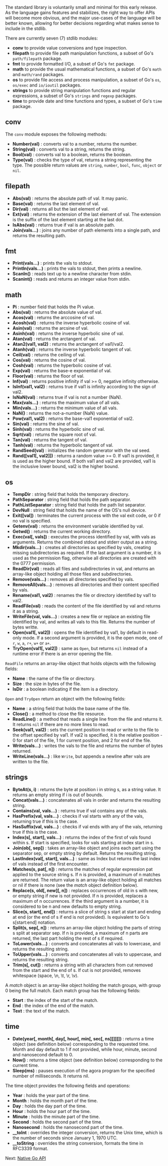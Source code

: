 The standard library is voluntarily small and minimal for this early release. As the language gains features and stabilizes, the right way to offer APIs will become more obvious, and the major use-cases of the language will be better known, allowing for better decisions regarding what makes sense to include in the stdlib.

There are currently seven (7) stdlib modules:

* **conv** to provide value conversions and type inspection.
* **filepath** to provide file path manipulation functions, a subset of Go's `path/filepath` package.
* **fmt** to provide formatted I/O, a subset of Go's `fmt` package.
* **math** to provide the usual mathematical functions, a subset of Go's `math` and `math/rand` packages.
* **os** to provide file access and process manipulation, a subset of Go's `os`, `os/exec` and `io/ioutil` packages.
* **strings** to provide string manipulation functions and regular expressions, a subset of Go's `strings` and `regexp` packages.
* **time** to provide date and time functions and types, a subset of Go's `time` package.

## conv

The `conv` module exposes the following methods:

* **Number(val)** : converts val to a number, returns the number.
* **String(val)** : converts val to a string, returns the string.
* **Bool(val)** : converts val to a boolean, returns the boolean.
* **Type(val)** : checks the type of val, returns a string representing the type. The possible return values are `string`, `number`, `bool`, `func`, `object` or `nil`.

## filepath

* **Abs(val)** : returns the absolute path of val. It may panic.
* **Base(val)** : returns the last element of val.
* **Dir(val)** : returns all but the last element of val.
* **Ext(val)** : returns the extension of the last element of val. The extension is the suffix of the last element starting at the last dot.
* **IsAbs(val)** : returns true if val is an absolute path.
* **Join(vals...)** : joins any number of path elements into a single path, and returns the resulting path.

## fmt

* **Print(vals...)** : prints the vals to stdout.
* **Println(vals...)** : prints the vals to stdout, then prints a newline.
* **Scanln()** : reads text up to a newline character from stdin.
* **Scanint()** : reads and returns an integer value from stdin.

## math

* **Pi** : number field that holds the Pi value.
* **Abs(val)** : returns the absolute value of val.
* **Acos(val)** : returns the arccosine of val.
* **Acosh(val)** : returns the inverse hyperbolic cosine of val.
* **Asin(val)** : returns the arcsine of val.
* **Asinh(val)** : returns the inverse hyperbolic sine of val.
* **Atan(val)** : returns the arctangent of val.
* **Atan2(val1, val2)** : returns the arctangent of val1/val2.
* **Atanh(val)** : returns the inverse hyperbolic tangent of val.
* **Ceil(val)** : returns the ceiling of val.
* **Cos(val)** : returns the cosine of val.
* **Cosh(val)** : returns the hyperbolic cosine of val.
* **Exp(val)** : returns the base-e exponential of val.
* **Floor(val)** : returns the floor of val.
* **Inf(val)** : returns positive infinity if val >= 0, negative infinity otherwise.
* **IsInf(val1, val2)** : returns true if val1 is infinity according to the sign of val2.
* **IsNaN(val)** : returns true if val is not a number (NaN).
* **Max(vals...)** : returns the maximum value of all vals.
* **Min(vals...)** : returns the minimum value of all vals.
* **NaN()** : returns the not-a-number (NaN) value.
* **Pow(val1, val2)** : returns the base-val1 exponential of val2.
* **Sin(val)** : returns the sine of val.
* **Sinh(val)** : returns the hyperbolic sine of val.
* **Sqrt(val)** : returns the square root of val.
* **Tan(val)** : returns the tangent of val.
* **Tanh(val)** : returns the hyperbolic tangent of val.
* **RandSeed(val)** : initializes the random generator with the val seed.
* **Rand([val1[, val2]])** : returns a random value >= 0. If val1 is provided, it is used as the higher bound. If both val1 and val2 are provided, val1 is the inclusive lower bound, val2 is the higher bound.

## os

* **TempDir** : string field that holds the temporary directory.
* **PathSeparator** : string field that holds the path separator.
* **PathListSeparator** : string field that holds the path list separator.
* **DevNull** : string field that holds the name of the OS's null device.
* **Exit([val])** : terminates the current process with the val exit code, or 0 if no val is specified.
* **Getenv(val)** : returns the environment variable identified by val.
* **Getwd()** : returns the current working directory.
* **Exec(val[, vals])** : executes the process identified by val, with vals as arguments. Returns the combined stdout and stderr output as a string.
* **Mkdir(vals...)** : creates all directories as specified by vals, creating missing subdirectories as required. If the last argument is a number, it is used as the permission flag, otherwise all directories are created with the 0777 permission.
* **ReadDir(val)** : reads all files and subdirectories in val, and returns an array-like object holding all those files and subdirectories.
* **Remove(vals...)** : removes all directories specified by vals.
* **RemoveAll(vals...)** : removes all directories and their content specified by vals.
* **Rename(val1, val2)** : renames the file or directory identified by val1 to val2.
* **ReadFile(val)** : reads the content of the file identified by val and returns it as a string.
* **WriteFile(val, vals...)** : creates a new file or replace an existing file identified by val, and writes all vals to this file. Returns the number of bytes writte.
* **Open(val1[, val2])** : opens the file identified by val1, by default in read-only mode. If a second argument is provided, it is the open mode, one of `r`, `w`, `a`, `r+`, `w+` or `a+`.
* **TryOpen(val1[, val2])** : same as `Open`, but returns `nil` instead of a runtime error if there is an error opening the file.

`ReadFile` returns an array-like object that holds objects with the following fields:

* **Name** : the name of the file or directory.
* **Size** : the size in bytes of the file.
* **IsDir** : a boolean indicating if the item is a directory.


`Open` and `TryOpen` return an object with the following fields:

* **Name** : a string field that holds the base name of the file.
* **Close()** : a method to close the file resource.
* **ReadLine()** : a method that reads a single line from the file and returns it. It returns `nil` if there are no more lines to read.
* **Seek(val1, val2)** : sets the current position to read or write to the file to the offset specified by val1. If val2 is specified, it is the relative position - 0 for start of the file, 1 for current position, and 2 for end of the file.
* **Write(vals...)** : writes the vals to the file and returns the number of bytes returned.
* **WriteLine(vals...)** : like `Write`, but appends a newline after vals are written to the file.

## strings

* **ByteAt(s, i)** : returns the byte at position i in string s, as a string value. It returns an empty string if i is out of bounds.
* **Concat(vals...)** : concatenates all vals in order and returns the resulting string.
* **Contains(val, vals...)** : returns true if val contains any of the vals.
* **HasPrefix(val, vals...)** : checks if val starts with any of the vals, returning true if this is the case.
* **HasSuffix(val, vals...)** : checks if val ends with any of the vals, returning true if this is the case.
* **Index(s[, start], vals...)** : returns the index of the first of vals found within s. If start is specified, looks for vals starting at index start in s.
* **Join(ob[, sep])** : takes an array-like object and joins each part using the separator sep, or empty string by default. Returns the resulting string.
* **LastIndex(val[, start], vals...)** : same as Index but returns the last index of vals instead of the first encounter.
* **Matches(s, pat[, n])** : returns the matches of regular expression pat applied to the source string s. If n is provided, a maximum of n matches are returned. The return value is an array-like object holding all matches or nil if there is none (see the *match* object definition below).
* **Replace(s, old[, new][, n])** : replaces occurrences of old in s with new, or empty string if new is not provided. If n is provided, replaces a maximum of n occurrences. If the third argument is a number, it is considered to be n and new defaults to empty string.
* **Slice(s, start[, end])** : returns a slice of string s start at start and ending at end (or the end of s if end is not provided). Is equivalent to Go's s[start:end] notation. 
* **Split(s, sep[, n])** : returns an array-like object holding the parts of string s split at separator sep. If n is provided, a maximum of n parts are returned, the last part holding the rest of s if required.
* **ToLower(vals...)** : converts and concatenates all vals to lowercase, and returns the resulting string.
* **ToUpper(vals...)** : converts and concatenates all vals to uppercase, and returns the resulting string.
* **Trim(s[, cut])** : returns a string with all characters from cut removed from the start and the end of s. If cut is not provided, removes whitespace (space, \n, \t, \r, \v).

A *match* object is an array-like object holding the match groups, with group 0 being the full match. Each match group has the following fields:

* **Start** : the index of the start of the match.
* **End** : the index of the end of the match.
* **Text** : the text of the match.

## time

* **Date(year[, month[, day[, hour[, min[, sec[, ns]]]]]])** : returns a time object (see definition below) corresponding to the requested time. Month and day default to 1 if not provided, while hour, minute, second and nanosecond default to 0.
* **Now()** : returns a time object (see definition below) corresponding to the current time.
* **Sleep(ms)** : pauses execution of the agora program for the specified number of milliseconds. It returns nil.

The time object provides the following fields and operations:

* **Year** : holds the year part of the time.
* **Month** : holds the month part of the time.
* **Day** : holds the day part of the time.
* **Hour** : holds the hour part of the time.
* **Minute** : holds the minute part of the time.
* **Second** : holds the second part of the time.
* **Nanosecond** : holds the nanosecond part of the time.
* **__toInt** : overrides the integer conversion, returns the Unix time, which is the number of seconds since January 1, 1970 UTC.
* **__toString** : overrides the string conversion, formats the time in RFC3339 format.

Next: [Native Go API](https://github.com/PuerkitoBio/agora/wiki/Native-Go-API)


